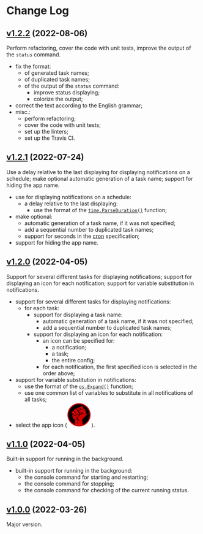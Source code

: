 # Change Log

## [v1.2.2](https://github.com/thewizardplusplus/motivator/tree/v1.2.2) (2022-08-06)

Perform refactoring, cover the code with unit tests, improve the output of the `status` command.

- fix the format:
  - of generated task names;
  - of duplicated task names;
  - of the output of the `status` command:
    - improve status displaying;
    - colorize the output;
- correct the text according to the English grammar;
- misc.:
  - perform refactoring;
  - cover the code with unit tests;
  - set up the linters;
  - set up the Travis CI.

## [v1.2.1](https://github.com/thewizardplusplus/motivator/tree/v1.2.1) (2022-07-24)

Use a delay relative to the last displaying for displaying notifications on a schedule; make optional automatic generation of a task name; support for hiding the app name.

- use for displaying notifications on a schedule:
  - a delay relative to the last displaying:
    - use the format of the [`time.ParseDuration()`](https://pkg.go.dev/time@go1.18#ParseDuration) function;
- make optional:
  - automatic generation of a task name, if it was not specified;
  - add a sequential number to duplicated task names;
  - support for seconds in the [cron](https://en.wikipedia.org/wiki/Cron) specification;
- support for hiding the app name.

## [v1.2.0](https://github.com/thewizardplusplus/motivator/tree/v1.2.0) (2022-04-05)

Support for several different tasks for displaying notifications; support for displaying an icon for each notification; support for variable substitution in notifications.

- support for several different tasks for displaying notifications:
  - for each task:
    - support for displaying a task name:
      - automatic generation of a task name, if it was not specified;
      - add a sequential number to duplicated task names;
    - support for displaying an icon for each notification:
      - an icon can be specified for:
        - a notification;
        - a task;
        - the entire config;
      - for each notification, the first specified icon is selected in the order above;
- support for variable substitution in notifications:
  - use the format of the [`os.Expand()`](https://pkg.go.dev/os@go1.18#Expand) function;
  - use one common list of variables to substitute in all notifications of all tasks;
- select the app icon (![](docs/logo/logo.png)).

## [v1.1.0](https://github.com/thewizardplusplus/motivator/tree/v1.1.0) (2022-04-05)

Built-in support for running in the background.

- built-in support for running in the background:
  - the console command for starting and restarting;
  - the console command for stopping;
  - the console command for checking of the current running status.

## [v1.0.0](https://github.com/thewizardplusplus/motivator/tree/v1.0.0) (2022-03-26)

Major version.
